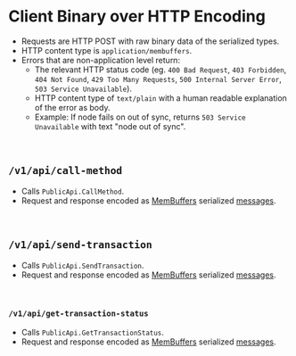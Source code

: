 # Client Binary over HTTP Encoding

* Requests are HTTP POST with raw binary data of the serialized types.
* HTTP content type is `application/membuffers`.
* Errors that are non-application level return: 
  * The relevant HTTP status code (eg. `400 Bad Request`, `403 Forbidden`, `404 Not Found`, `429 Too Many Requests`, `500 Internal Server Error`, `503 Service Unavailable`).
  * HTTP content type of `text/plain` with a human readable explanation of the error as body. 
  * Example: If node fails on out of sync, returns `503 Service Unavailable` with text "node out of sync".
  
&nbsp;
## `/v1/api/call-method`

* Calls `PublicApi.CallMethod`.
* Request and response encoded as [MemBuffers](../serialization-format.md) serialized [messages](../../interfaces/protocol/client/requests.proto).

&nbsp;
## `/v1/api/send-transaction`

* Calls `PublicApi.SendTransaction`.
* Request and response encoded as [MemBuffers](../serialization-format.md) serialized [messages](../../interfaces/protocol/client/requests.proto).

&nbsp;
### `/v1/api/get-transaction-status`

* Calls `PublicApi.GetTransactionStatus`.
* Request and response encoded as [MemBuffers](../serialization-format.md) serialized [messages](../../interfaces/protocol/client/requests.proto).
